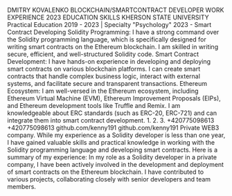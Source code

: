 DMITRY KOVALENKO BLOCKCHAIN/SMARTCONTRACT DEVELOPER
WORK EXPERIENCE
2023
EDUCATION
SKILLS
KHERSON STATE UNIVERSITY
Practical Education 
2019 - 2023 | Specialty "Psychology" 
2023 - Smart Contract Developing
Solidity Programming: I have a strong command over the Solidity programming language, which is specifically designed for writing smart contracts on the Ethereum blockchain. I am skilled in writing secure, efficient, and well-structured Solidity code. Smart Contract Development: I have hands-on experience in developing and deploying smart contracts on various blockchain platforms. I can create smart contracts that handle complex business logic, interact with external systems, and facilitate secure and transparent transactions. Ethereum Ecosystem: I am well-versed in the Ethereum ecosystem, including Ethereum Virtual Machine (EVM), Ethereum Improvement Proposals (EIPs), and Ethereum development tools like Truffle and Remix. I am knowledgeable about ERC standards (such as ERC-20, ERC-721) and can integrate them into smart contract development.
1.
2.
3.
+420775098613 +420775098613 github.com/kenny191 
github.com/kenny191 
Private WEB3 company.
While my experience as a Solidity developer is less than one year, I have gained valuable skills and practical knowledge in working with the Solidity programming language and developing smart contracts. Here is a summary of my experience: In my role as a Solidity developer in a private       company, I have been actively involved in the development and deployment of smart contracts on the Ethereum blockchain. I have contributed to various projects, collaborating closely with senior developers and team members.
